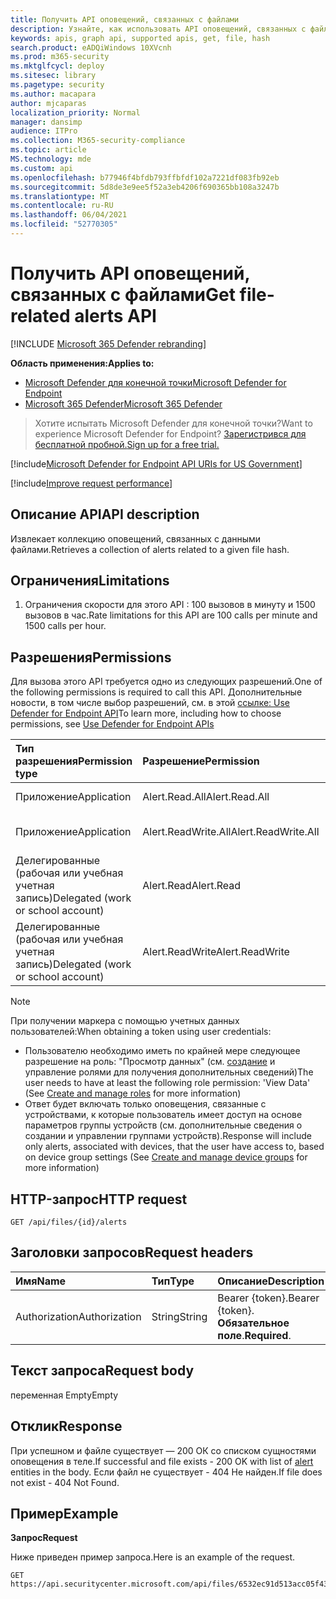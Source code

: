 ```yaml
---
title: Получить API оповещений, связанных с файлами
description: Узнайте, как использовать API оповещений, связанных с файлами, чтобы получить коллекцию оповещений, связанных с данными файлами, в Microsoft Defender for Endpoint.
keywords: apis, graph api, supported apis, get, file, hash
search.product: eADQiWindows 10XVcnh
ms.prod: m365-security
ms.mktglfcycl: deploy
ms.sitesec: library
ms.pagetype: security
ms.author: macapara
author: mjcaparas
localization_priority: Normal
manager: dansimp
audience: ITPro
ms.collection: M365-security-compliance
ms.topic: article
MS.technology: mde
ms.custom: api
ms.openlocfilehash: b77946f4bfdb793ffbfdf102a7221df083fb92eb
ms.sourcegitcommit: 5d8de3e9ee5f52a3eb4206f690365bb108a3247b
ms.translationtype: MT
ms.contentlocale: ru-RU
ms.lasthandoff: 06/04/2021
ms.locfileid: "52770305"
---
```

# <a name="get-file-related-alerts-api"></a><span data-ttu-id="1c780-104">Получить API оповещений, связанных с файлами</span><span class="sxs-lookup"><span data-stu-id="1c780-104">Get file-related alerts API</span></span>

[!INCLUDE [Microsoft 365 Defender rebranding](../../includes/microsoft-defender.md)]

<span data-ttu-id="1c780-105">**Область применения:**</span><span class="sxs-lookup"><span data-stu-id="1c780-105">**Applies to:**</span></span>
- [<span data-ttu-id="1c780-106">Microsoft Defender для конечной точки</span><span class="sxs-lookup"><span data-stu-id="1c780-106">Microsoft Defender for Endpoint</span></span>](https://go.microsoft.com/fwlink/p/?linkid=2154037)
- [<span data-ttu-id="1c780-107">Microsoft 365 Defender</span><span class="sxs-lookup"><span data-stu-id="1c780-107">Microsoft 365 Defender</span></span>](https://go.microsoft.com/fwlink/?linkid=2118804)

> <span data-ttu-id="1c780-108">Хотите испытать Microsoft Defender для конечной точки?</span><span class="sxs-lookup"><span data-stu-id="1c780-108">Want to experience Microsoft Defender for Endpoint?</span></span> [<span data-ttu-id="1c780-109">Зарегистрився для бесплатной пробной.</span><span class="sxs-lookup"><span data-stu-id="1c780-109">Sign up for a free trial.</span></span>](https://www.microsoft.com/microsoft-365/windows/microsoft-defender-atp?ocid=docs-wdatp-exposedapis-abovefoldlink) 

[!include[Microsoft Defender for Endpoint API URIs for US Government](../../includes/microsoft-defender-api-usgov.md)]

[!include[Improve request performance](../../includes/improve-request-performance.md)]


## <a name="api-description"></a><span data-ttu-id="1c780-110">Описание API</span><span class="sxs-lookup"><span data-stu-id="1c780-110">API description</span></span>
<span data-ttu-id="1c780-111">Извлекает коллекцию оповещений, связанных с данными файлами.</span><span class="sxs-lookup"><span data-stu-id="1c780-111">Retrieves a collection of alerts related to a given file hash.</span></span>


## <a name="limitations"></a><span data-ttu-id="1c780-112">Ограничения</span><span class="sxs-lookup"><span data-stu-id="1c780-112">Limitations</span></span>
1. <span data-ttu-id="1c780-113">Ограничения скорости для этого API : 100 вызовов в минуту и 1500 вызовов в час.</span><span class="sxs-lookup"><span data-stu-id="1c780-113">Rate limitations for this API are 100 calls per minute and 1500 calls per hour.</span></span>


## <a name="permissions"></a><span data-ttu-id="1c780-114">Разрешения</span><span class="sxs-lookup"><span data-stu-id="1c780-114">Permissions</span></span>
<span data-ttu-id="1c780-115">Для вызова этого API требуется одно из следующих разрешений.</span><span class="sxs-lookup"><span data-stu-id="1c780-115">One of the following permissions is required to call this API.</span></span> <span data-ttu-id="1c780-116">Дополнительные новости, в том числе выбор разрешений, см. в этой [ссылке: Use Defender for Endpoint API](apis-intro.md)</span><span class="sxs-lookup"><span data-stu-id="1c780-116">To learn more, including how to choose permissions, see [Use Defender for Endpoint APIs](apis-intro.md)</span></span>

<span data-ttu-id="1c780-117">Тип разрешения</span><span class="sxs-lookup"><span data-stu-id="1c780-117">Permission type</span></span> |   <span data-ttu-id="1c780-118">Разрешение</span><span class="sxs-lookup"><span data-stu-id="1c780-118">Permission</span></span>  |   <span data-ttu-id="1c780-119">Имя отображения разрешений</span><span class="sxs-lookup"><span data-stu-id="1c780-119">Permission display name</span></span>
:---|:---|:---
<span data-ttu-id="1c780-120">Приложение</span><span class="sxs-lookup"><span data-stu-id="1c780-120">Application</span></span> |   <span data-ttu-id="1c780-121">Alert.Read.All</span><span class="sxs-lookup"><span data-stu-id="1c780-121">Alert.Read.All</span></span> |    <span data-ttu-id="1c780-122">'Read all alerts'</span><span class="sxs-lookup"><span data-stu-id="1c780-122">'Read all alerts'</span></span>
<span data-ttu-id="1c780-123">Приложение</span><span class="sxs-lookup"><span data-stu-id="1c780-123">Application</span></span> |   <span data-ttu-id="1c780-124">Alert.ReadWrite.All</span><span class="sxs-lookup"><span data-stu-id="1c780-124">Alert.ReadWrite.All</span></span> |   <span data-ttu-id="1c780-125">'Read and write all alerts'</span><span class="sxs-lookup"><span data-stu-id="1c780-125">'Read and write all alerts'</span></span>
<span data-ttu-id="1c780-126">Делегированные (рабочая или учебная учетная запись)</span><span class="sxs-lookup"><span data-stu-id="1c780-126">Delegated (work or school account)</span></span> | <span data-ttu-id="1c780-127">Alert.Read</span><span class="sxs-lookup"><span data-stu-id="1c780-127">Alert.Read</span></span> | <span data-ttu-id="1c780-128">'Read alerts'</span><span class="sxs-lookup"><span data-stu-id="1c780-128">'Read alerts'</span></span>
<span data-ttu-id="1c780-129">Делегированные (рабочая или учебная учетная запись)</span><span class="sxs-lookup"><span data-stu-id="1c780-129">Delegated (work or school account)</span></span> | <span data-ttu-id="1c780-130">Alert.ReadWrite</span><span class="sxs-lookup"><span data-stu-id="1c780-130">Alert.ReadWrite</span></span> | <span data-ttu-id="1c780-131">'Read and write alerts'</span><span class="sxs-lookup"><span data-stu-id="1c780-131">'Read and write alerts'</span></span>

>[!Note]
> <span data-ttu-id="1c780-132">При получении маркера с помощью учетных данных пользователей:</span><span class="sxs-lookup"><span data-stu-id="1c780-132">When obtaining a token using user credentials:</span></span>
>- <span data-ttu-id="1c780-133">Пользователю необходимо иметь по крайней мере следующее разрешение на роль: "Просмотр данных" (см. [создание](user-roles.md) и управление ролями для получения дополнительных сведений)</span><span class="sxs-lookup"><span data-stu-id="1c780-133">The user needs to have at least the following role permission: 'View Data' (See [Create and manage roles](user-roles.md) for more information)</span></span>
>- <span data-ttu-id="1c780-134">Ответ будет включать только оповещения, связанные с устройствами, к которые пользователь имеет [](machine-groups.md) доступ на основе параметров группы устройств (см. дополнительные сведения о создании и управлении группами устройств).</span><span class="sxs-lookup"><span data-stu-id="1c780-134">Response will include only alerts, associated with devices, that the user have access to, based on device group settings (See [Create and manage device groups](machine-groups.md) for more information)</span></span>

## <a name="http-request"></a><span data-ttu-id="1c780-135">HTTP-запрос</span><span class="sxs-lookup"><span data-stu-id="1c780-135">HTTP request</span></span>
```
GET /api/files/{id}/alerts
```

## <a name="request-headers"></a><span data-ttu-id="1c780-136">Заголовки запросов</span><span class="sxs-lookup"><span data-stu-id="1c780-136">Request headers</span></span>

<span data-ttu-id="1c780-137">Имя</span><span class="sxs-lookup"><span data-stu-id="1c780-137">Name</span></span> | <span data-ttu-id="1c780-138">Тип</span><span class="sxs-lookup"><span data-stu-id="1c780-138">Type</span></span> | <span data-ttu-id="1c780-139">Описание</span><span class="sxs-lookup"><span data-stu-id="1c780-139">Description</span></span>
:---|:---|:---
<span data-ttu-id="1c780-140">Authorization</span><span class="sxs-lookup"><span data-stu-id="1c780-140">Authorization</span></span> | <span data-ttu-id="1c780-141">String</span><span class="sxs-lookup"><span data-stu-id="1c780-141">String</span></span> | <span data-ttu-id="1c780-142">Bearer {token}.</span><span class="sxs-lookup"><span data-stu-id="1c780-142">Bearer {token}.</span></span> <span data-ttu-id="1c780-143">**Обязательное поле**.</span><span class="sxs-lookup"><span data-stu-id="1c780-143">**Required**.</span></span>


## <a name="request-body"></a><span data-ttu-id="1c780-144">Текст запроса</span><span class="sxs-lookup"><span data-stu-id="1c780-144">Request body</span></span>
<span data-ttu-id="1c780-145">переменная Empty</span><span class="sxs-lookup"><span data-stu-id="1c780-145">Empty</span></span>

## <a name="response"></a><span data-ttu-id="1c780-146">Отклик</span><span class="sxs-lookup"><span data-stu-id="1c780-146">Response</span></span>
<span data-ttu-id="1c780-147">При успешном и файле существует — [](alerts.md) 200 ОК со списком сущностями оповещения в теле.</span><span class="sxs-lookup"><span data-stu-id="1c780-147">If successful and file exists - 200 OK with list of [alert](alerts.md) entities in the body.</span></span> <span data-ttu-id="1c780-148">Если файл не существует - 404 Не найден.</span><span class="sxs-lookup"><span data-stu-id="1c780-148">If file does not exist - 404 Not Found.</span></span>


## <a name="example"></a><span data-ttu-id="1c780-149">Пример</span><span class="sxs-lookup"><span data-stu-id="1c780-149">Example</span></span>

<span data-ttu-id="1c780-150">**Запрос**</span><span class="sxs-lookup"><span data-stu-id="1c780-150">**Request**</span></span>

<span data-ttu-id="1c780-151">Ниже приведен пример запроса.</span><span class="sxs-lookup"><span data-stu-id="1c780-151">Here is an example of the request.</span></span>

```http
GET https://api.securitycenter.microsoft.com/api/files/6532ec91d513acc05f43ee0aa3002599729fd3e1/alerts
```
